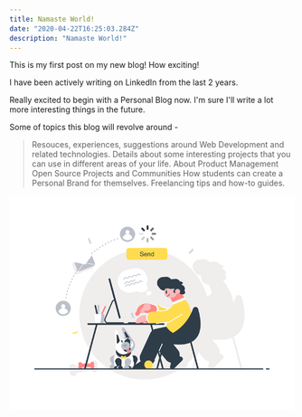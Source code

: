 ```yaml
---
title: Namaste World!
date: "2020-04-22T16:25:03.284Z"
description: "Namaste World!"
---
```


This is my first post on my new blog! How exciting!

I have been actively writing on LinkedIn from the last 2 years. 

Really excited to begin with a Personal Blog now. 
I'm sure I'll write a lot more interesting things in the future.

Some of topics this blog will revolve around - 

> Resouces, experiences, suggestions around Web Development and related technologies. 
> Details about some interesting projects that you can use in different areas of your life. 
> About Product Management
> Open Source Projects and Communities 
> How students can create a Personal Brand for themselves. 
> Freelancing tips and how-to guides. 

![Let's Begin](./blogstart.png)
